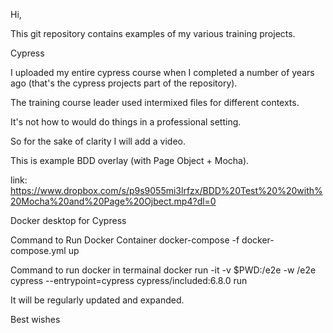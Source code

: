 Hi, 

This git repository contains examples of my various training projects.

Cypress

I uploaded my entire cypress course when I completed a number of years ago (that's the cypress projects part of the repository). 

The training course leader used intermixed files for different contexts.  

It's not how to would do things in a professional setting. 

So for the sake of clarity I will add  a video.   

This is example BDD overlay (with Page Object + Mocha). 

link: https://www.dropbox.com/s/p9s9055mi3lrfzx/BDD%20Test%20%20with%20Mocha%20and%20Page%20Ojbect.mp4?dl=0

Docker desktop for Cypress

Command to Run Docker Container 
docker-compose -f docker-compose.yml up

Command to run docker in termainal 
docker run -it -v $PWD:/e2e -w /e2e cypress --entrypoint=cypress cypress/included:6.8.0 run


It will be regularly updated and expanded. 

Best wishes
